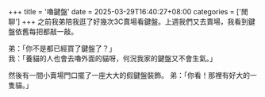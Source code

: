 +++
title = '嚕鍵盤'
date = 2025-03-29T16:40:27+08:00
categories = ['閒聊']
+++
之前我弟陪我逛了好幾次3C賣場看鍵盤。上週我們又去賣場，我看到鍵盤依舊每把都敲一敲。

弟：「你不是都已經買了鍵盤了？」<br>
我：「養貓的人也會去嚕外面的貓呀，何況我家的鍵盤又不會生氣。」

然後有一間小賣場門口擺了一座大大的假鍵盤裝飾。
弟：「你看！那裡有好大的一隻貓。」

